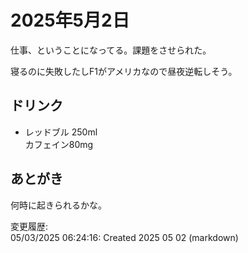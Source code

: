 # 2025年5月2日

仕事、ということになってる。課題をさせられた。

寝るのに失敗したしF1がアメリカなので昼夜逆転しそう。

## ドリンク

- レッドブル 250ml  
カフェイン80mg

## あとがき

何時に起きられるかな。

変更履歴:  
05/03/2025 06:24:16: Created 2025 05 02 (markdown)  
